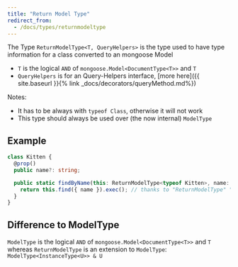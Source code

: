 ```yaml
---
title: "Return Model Type"
redirect_from:
  - /docs/types/returnmodeltype
---
```


The Type `ReturnModelType<T, QueryHelpers>` is the type used to have type information for a class converted to an mongoose Model
- `T` is the logical `AND` of `mongoose.Model<DocumentType<T>>` and `T`
- `QueryHelpers` is for an Query-Helpers interface, [more here]({{ site.baseurl }}{% link _docs/decorators/queryMethod.md%})

Notes:
- It has to be always with `typeof Class`, otherwise it will not work
- This type should always be used over (the now internal) `ModelType`

## Example

```ts
class Kitten {
  @prop()
  public name?: string;

  public static findByName(this: ReturnModelType<typeof Kitten>, name: string) { // this is an Instance Method
    return this.find({ name }).exec(); // thanks to "ReturnModelType" "this" has type information
  }
}
```

## Difference to ModelType

`ModelType` is the logical `AND` of `mongoose.Model<DocumentType<T>>` and `T` whereas `ReturnModelType` is an extension to `ModelType`: `ModelType<InstanceType<U>> & U`
<!--I (hasezoey) don't know how the types worked there, and because ModelType was lacking some types i tried some things and came to this, but dont know what exactly it does-->
